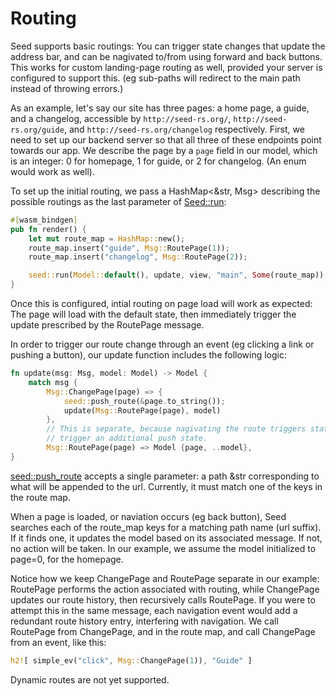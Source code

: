 # Routing
Seed supports basic routings: You can trigger state changes that update the address bar,
 and can be nagivated to/from using forward and back buttons. This works for custom landing-page
  routing as well, provided your server is configured to support this. (eg sub-paths will redirect to
  the main path instead of throwing errors.)
  
  As an example, let's say our site has three pages:
a home page, a guide, and a changelog, accessible by `http://seed-rs.org/`, `http://seed-rs.org/guide`,
and `http://seed-rs.org/changelog` respectively. First, we need to set up our backend server so that
all three of these endpoints point towards our app. We describe the page by a `page`
field in our model, which is an integer: 0 for homepage, 1 for guide, or 2 for changelog.
(An enum would work as well). 

To set up the initial routing, we pass a HashMap<&str, Msg> describing the possible routings
as the last parameter of [Seed::run](https://docs.rs/seed/0.1.7/seed/fn.run.html):

```rust
#[wasm_bindgen]
pub fn render() {
    let mut route_map = HashMap::new();
    route_map.insert("guide", Msg::RoutePage(1));
    route_map.insert("changelog", Msg::RoutePage(2));

    seed::run(Model::default(), update, view, "main", Some(route_map));
}
```
Once this is configured, intial routing on page load will work as expected: The page will
load with the default state, then immediately trigger the update prescribed by the RoutePage
message.

In order to trigger our route change through an event (eg clicking a link or pushing a button), our update function 
includes the following logic:
```rust
fn update(msg: Msg, model: Model) -> Model {
    match msg {
        Msg::ChangePage(page) => {
            seed::push_route(&page.to_string());
            update(Msg::RoutePage(page), model)
        },
        // This is separate, because nagivating the route triggers state updates, which would
        // trigger an additional push state.
        Msg::RoutePage(page) => Model {page, ..model},
}
```
[seed::push_route](https://docs.rs/seed/0.1.8/seed/fn.push_route.html) accepts a single parameter:
a path &str corresponding to what will be appended to the url. Currently, it must match one of the
keys in the route map.

When a page is loaded, or naviation occurs (eg back button), Seed searches each of the route_map keys for 
a matching path name (url suffix). If it finds one,
it updates the model based on its associated message. If not, no action will be taken. 
In our example, we assume the model initialized to page=0, for the homepage.

Notice how we keep ChangePage and RoutePage separate in our example: RoutePage performs
the action associated with routing, while ChangePage updates our route history, then
recursively calls RoutePage. If you were to attempt this in the same message, each
navigation event would add a redundant route history entry, interfering with navigation. We call
RoutePage from ChangePage, and in the route map, and call ChangePage from an event, like this:

```rust
h2![ simple_ev("click", Msg::ChangePage(1)), "Guide" ]
```

Dynamic routes are not yet supported.